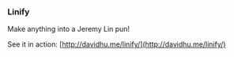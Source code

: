 ### Linify ###

Make anything into a Jeremy Lin pun! 

See it in action: [http://davidhu.me/linify/](http://davidhu.me/linify/)
